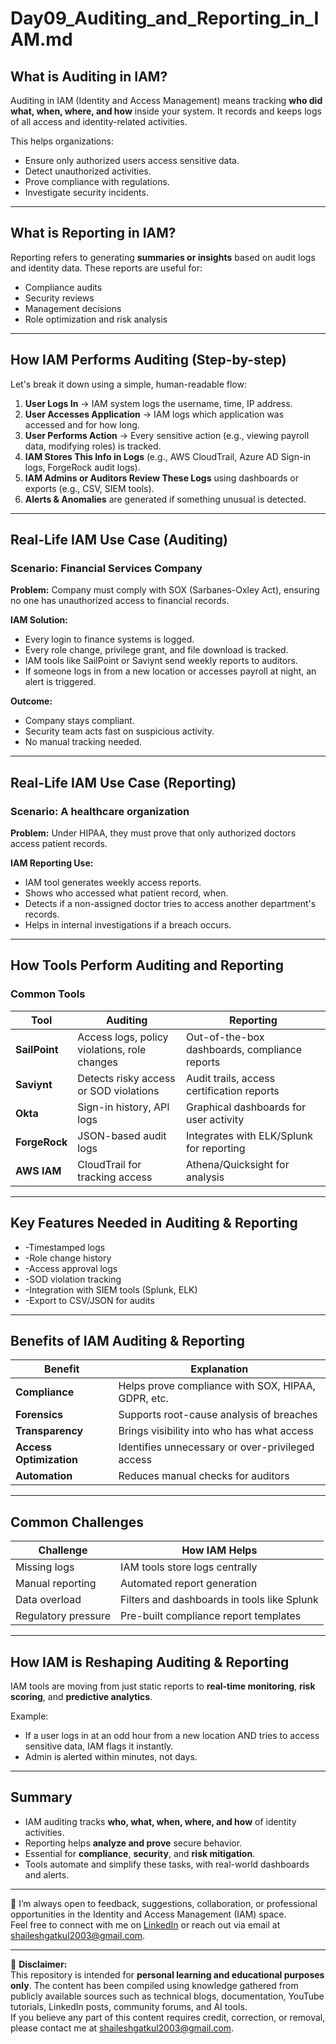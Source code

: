 # Day09\_Auditing\_and\_Reporting\_in\_IAM.md

##  What is Auditing in IAM?

Auditing in IAM (Identity and Access Management) means tracking **who did what, when, where, and how** inside your system. It records and keeps logs of all access and identity-related activities.

This helps organizations:

* Ensure only authorized users access sensitive data.
* Detect unauthorized activities.
* Prove compliance with regulations.
* Investigate security incidents.

---

##  What is Reporting in IAM?

Reporting refers to generating **summaries or insights** based on audit logs and identity data. These reports are useful for:

* Compliance audits
* Security reviews
* Management decisions
* Role optimization and risk analysis

---

##  How IAM Performs Auditing (Step-by-step)

Let's break it down using a simple, human-readable flow:

1. **User Logs In** → IAM system logs the username, time, IP address.
2. **User Accesses Application** → IAM logs which application was accessed and for how long.
3. **User Performs Action** → Every sensitive action (e.g., viewing payroll data, modifying roles) is tracked.
4. **IAM Stores This Info in Logs** (e.g., AWS CloudTrail, Azure AD Sign-in logs, ForgeRock audit logs).
5. **IAM Admins or Auditors Review These Logs** using dashboards or exports (e.g., CSV, SIEM tools).
6. **Alerts & Anomalies** are generated if something unusual is detected.

---

##  Real-Life IAM Use Case (Auditing)

###  Scenario: Financial Services Company

**Problem:** Company must comply with SOX (Sarbanes-Oxley Act), ensuring no one has unauthorized access to financial records.

**IAM Solution:**

* Every login to finance systems is logged.
* Every role change, privilege grant, and file download is tracked.
* IAM tools like SailPoint or Saviynt send weekly reports to auditors.
* If someone logs in from a new location or accesses payroll at night, an alert is triggered.

**Outcome:**

* Company stays compliant.
* Security team acts fast on suspicious activity.
* No manual tracking needed.

---

##  Real-Life IAM Use Case (Reporting)

###  Scenario: A healthcare organization

**Problem:** Under HIPAA, they must prove that only authorized doctors access patient records.

**IAM Reporting Use:**

* IAM tool generates weekly access reports.
* Shows who accessed what patient record, when.
* Detects if a non-assigned doctor tries to access another department's records.
* Helps in internal investigations if a breach occurs.

---

##  How Tools Perform Auditing and Reporting

###  Common Tools

| Tool          | Auditing                                     | Reporting                                     |
| ------------- | -------------------------------------------- | --------------------------------------------- |
| **SailPoint** | Access logs, policy violations, role changes | Out-of-the-box dashboards, compliance reports |
| **Saviynt**   | Detects risky access or SOD violations       | Audit trails, access certification reports    |
| **Okta**      | Sign-in history, API logs                    | Graphical dashboards for user activity        |
| **ForgeRock** | JSON-based audit logs                        | Integrates with ELK/Splunk for reporting      |
| **AWS IAM**   | CloudTrail for tracking access               | Athena/Quicksight for analysis                |

---

##  Key Features Needed in Auditing & Reporting

*  -Timestamped logs
*  -Role change history
*  -Access approval logs
*  -SOD violation tracking
*  -Integration with SIEM tools (Splunk, ELK)
*  -Export to CSV/JSON for audits

---

##  Benefits of IAM Auditing & Reporting

| Benefit                 | Explanation                                        |
| ----------------------- | -------------------------------------------------- |
| **Compliance**          | Helps prove compliance with SOX, HIPAA, GDPR, etc. |
| **Forensics**           | Supports root-cause analysis of breaches           |
| **Transparency**        | Brings visibility into who has what access         |
| **Access Optimization** | Identifies unnecessary or over-privileged access   |
| **Automation**          | Reduces manual checks for auditors                 |

---

##  Common Challenges

| Challenge           | How IAM Helps                               |
| ------------------- | ------------------------------------------- |
| Missing logs        | IAM tools store logs centrally              |
| Manual reporting    | Automated report generation                 |
| Data overload       | Filters and dashboards in tools like Splunk |
| Regulatory pressure | Pre-built compliance report templates       |

---

##  How IAM is Reshaping Auditing & Reporting

IAM tools are moving from just static reports to **real-time monitoring**, **risk scoring**, and **predictive analytics**.

Example:

* If a user logs in at an odd hour from a new location AND tries to access sensitive data, IAM flags it instantly.
* Admin is alerted within minutes, not days.

---

##  Summary

* IAM auditing tracks **who, what, when, where, and how** of identity activities.
* Reporting helps **analyze and prove** secure behavior.
* Essential for **compliance**, **security**, and **risk mitigation**.
* Tools automate and simplify these tasks, with real-world dashboards and alerts.

---

💬 I’m always open to feedback, suggestions, collaboration, or professional opportunities in the Identity and Access Management (IAM) space.  
Feel free to connect with me on [LinkedIn](https://www.linkedin.com/in/shailesh-gatkul/) or reach out via email at [shaileshgatkul2003@gmail.com](mailto:shaileshgatkul2003@gmail.com).

---

📌 **Disclaimer:**  
This repository is intended for **personal learning and educational purposes only**. The content has been compiled using knowledge gathered from publicly available sources such as technical blogs, documentation, YouTube tutorials, LinkedIn posts, community forums, and AI tools.  
If you believe any part of this content requires credit, correction, or removal, please contact me at [shaileshgatkul2003@gmail.com](mailto:shaileshgatkul2003@gmail.com).

